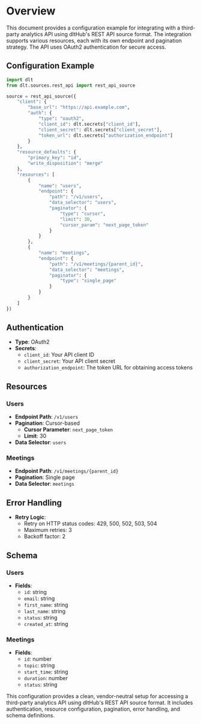 # Overview

This document provides a configuration example for integrating with a third-party analytics API using dltHub's REST API source format. The integration supports various resources, each with its own endpoint and pagination strategy. The API uses OAuth2 authentication for secure access.

## Configuration Example

```python
import dlt
from dlt.sources.rest_api import rest_api_source

source = rest_api_source({
    "client": {
        "base_url": "https://api.example.com",
        "auth": {
            "type": "oauth2",
            "client_id": dlt.secrets["client_id"],
            "client_secret": dlt.secrets["client_secret"],
            "token_url": dlt.secrets["authorization_endpoint"]
        }
    },
    "resource_defaults": {
        "primary_key": "id",
        "write_disposition": "merge"
    },
    "resources": [
        {
            "name": "users",
            "endpoint": {
                "path": "/v1/users",
                "data_selector": "users",
                "paginator": {
                    "type": "cursor",
                    "limit": 30,
                    "cursor_param": "next_page_token"
                }
            }
        },
        {
            "name": "meetings",
            "endpoint": {
                "path": "/v1/meetings/{parent_id}",
                "data_selector": "meetings",
                "paginator": {
                    "type": "single_page"
                }
            }
        }
    ]
})
```

## Authentication

- **Type**: OAuth2
- **Secrets**:
  - `client_id`: Your API client ID
  - `client_secret`: Your API client secret
  - `authorization_endpoint`: The token URL for obtaining access tokens

## Resources

### Users
- **Endpoint Path**: `/v1/users`
- **Pagination**: Cursor-based
  - **Cursor Parameter**: `next_page_token`
  - **Limit**: 30
- **Data Selector**: `users`

### Meetings
- **Endpoint Path**: `/v1/meetings/{parent_id}`
- **Pagination**: Single page
- **Data Selector**: `meetings`

## Error Handling

- **Retry Logic**: 
  - Retry on HTTP status codes: 429, 500, 502, 503, 504
  - Maximum retries: 3
  - Backoff factor: 2

## Schema

### Users
- **Fields**:
  - `id`: string
  - `email`: string
  - `first_name`: string
  - `last_name`: string
  - `status`: string
  - `created_at`: string

### Meetings
- **Fields**:
  - `id`: number
  - `topic`: string
  - `start_time`: string
  - `duration`: number
  - `status`: string

This configuration provides a clean, vendor-neutral setup for accessing a third-party analytics API using dltHub's REST API source format. It includes authentication, resource configuration, pagination, error handling, and schema definitions.